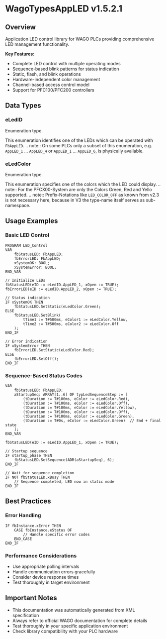 # WagoTypesAppLED v1.5.2.1

## Overview
Application LED control library for WAGO PLCs providing comprehensive LED management functionality.

**Key Features:**
- Complete LED control with multiple operating modes
- Sequence-based blink patterns for status indication
- Static, flash, and blink operations
- Hardware-independent color management
- Channel-based access control model
- Support for PFC100/PFC200 controllers

## Data Types

### eLedID
Enumeration type.

This enumeration identifies one of the LEDs which can be operated with ``FbAppLED``. .. note:: On some PLCs only a subset of this enumeration, e.g. ``AppLED_1`` ... ``AppLED_4`` or ``AppLED_1`` ... ``AppLED_6``, is physically available.

### eLedColor
Enumeration type.

This enumeration specifies one of the colors which the LED could display. .. note:: For the PFCX00-System are only the Colors Green, Red and Yello supported. .. note:: Prefix-Notations like ``LED_COLOR_OFF`` as known from v2.3 is not necessary here, because in V3 the type-name itself serves as sub-namespace.

## Usage Examples

### Basic LED Control
```iec
PROGRAM LED_Control
VAR
    fbStatusLED: FbAppLED;
    fbErrorLED: FbAppLED;
    xSystemOK: BOOL;
    xSystemError: BOOL;
END_VAR

// Initialize LEDs
fbStatusLED(eID := eLedID.AppLED_1, xOpen := TRUE);
fbErrorLED(eID := eLedID.AppLED_2, xOpen := TRUE);

// Status indication
IF xSystemOK THEN
    fbStatusLED.SetStatic(eLedColor.Green);
ELSE
    fbStatusLED.SetBlink(
        tTime1 := T#500ms, eColor1 := eLedColor.Yellow,
        tTime2 := T#500ms, eColor2 := eLedColor.Off
    );
END_IF

// Error indication
IF xSystemError THEN
    fbErrorLED.SetStatic(eLedColor.Red);
ELSE
    fbErrorLED.SetOff();
END_IF
```

### Sequence-Based Status Codes
```iec
VAR
    fbStatusLED: FbAppLED;
    aStartupSeq: ARRAY[1..6] OF typLedSequenceStep := [
        (tDuration := T#100ms, eColor := eLedColor.Red),
        (tDuration := T#100ms, eColor := eLedColor.Off),
        (tDuration := T#100ms, eColor := eLedColor.Yellow),
        (tDuration := T#100ms, eColor := eLedColor.Off),
        (tDuration := T#100ms, eColor := eLedColor.Green),
        (tDuration := T#0s, eColor := eLedColor.Green)  // End + final state
    ];
END_VAR

fbStatusLED(eID := eLedID.AppLED_1, xOpen := TRUE);

// Startup sequence
IF startup_phase THEN
    fbStatusLED.SetSequence(ADR(aStartupSeq), 6);
END_IF

// Wait for sequence completion
IF NOT fbStatusLED.xBusy THEN
    // Sequence completed, LED now in static mode
END_IF
```

## Best Practices

### Error Handling
```iec
IF fbInstance.xError THEN
    CASE fbInstance.eStatus OF
        // Handle specific error codes
    END_CASE
END_IF
```

### Performance Considerations
- Use appropriate polling intervals
- Handle communication errors gracefully
- Consider device response times
- Test thoroughly in target environment

## Important Notes

- This documentation was automatically generated from XML specification
- Always refer to official WAGO documentation for complete details
- Test thoroughly in your specific application environment
- Check library compatibility with your PLC hardware

